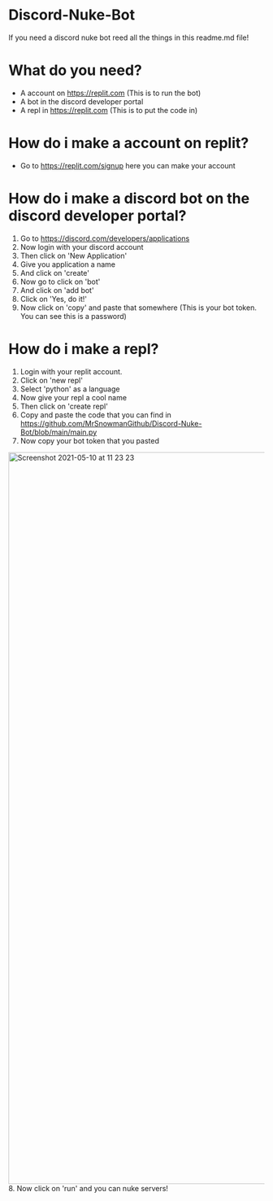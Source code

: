 # Discord-Nuke-Bot
If you need a discord nuke bot reed all the things in this readme.md file!

# What do you need?
* A account on https://replit.com (This is to run the bot)
* A bot in the discord developer portal
* A repl in https://replit.com (This is to put the code in)

# How do i make a account on replit?
* Go to https://replit.com/signup here you can make your account

# How do i make a discord bot on the discord developer portal?
1. Go to https://discord.com/developers/applications
2. Now login with your discord account
3. Then click on 'New Application'
4. Give you application a name
5. And click on 'create'
6. Now go to click on 'bot'
7. And click on 'add bot'
8. Click on 'Yes, do it!'
9. Now click on 'copy' and paste that somewhere (This is your bot token. You can see this is a password)

# How do i make a repl?
1. Login with your replit account.
2. Click on 'new repl'
3. Select 'python' as a language
4. Now give your repl a cool name
5. Then click on 'create repl'
6. Copy and paste the code that you can find in https://github.com/MrSnowmanGithub/Discord-Nuke-Bot/blob/main/main.py
7. Now copy your bot token that you pasted 
<img width="1439" alt="Screenshot 2021-05-10 at 11 23 23" src="https://user-images.githubusercontent.com/81933028/117637579-38199e80-b182-11eb-83a9-3315af842c5f.png">
8. Now click on 'run' and you can nuke servers!

